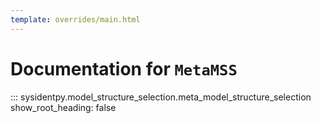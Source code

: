```yaml
---
template: overrides/main.html
---
```


# Documentation for `MetaMSS`

::: sysidentpy.model_structure_selection.meta_model_structure_selection
      show_root_heading: false